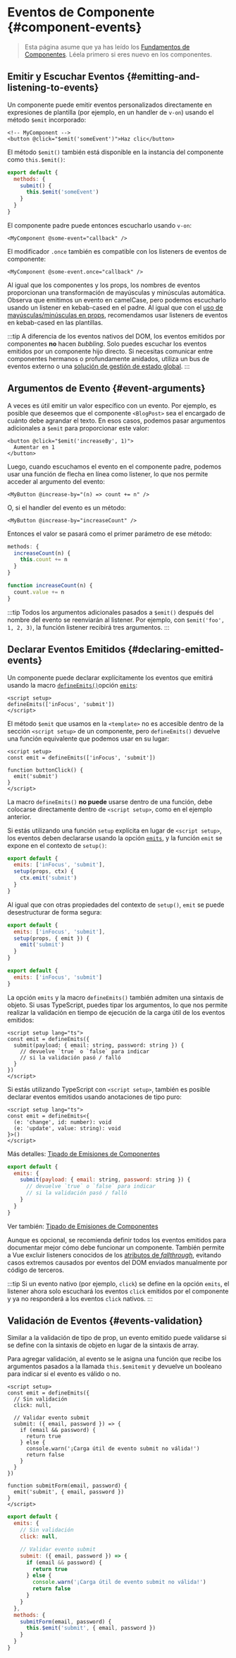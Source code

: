 <script setup>
import { onMounted } from 'vue'

if (typeof window !== 'undefined') {
  const hash = window.location.hash

  // The docs for v-model used to be part of this page. Attempt to redirect outdated links.
  if ([
    '#usage-with-v-model',
    '#v-model-arguments',
    '#multiple-v-model-bindings',
    '#handling-v-model-modifiers'
  ].includes(hash)) {
    onMounted(() => {
      window.location = './v-model.html' + hash
    })
  }
}
</script>

# Eventos de Componente {#component-events}

> Esta página asume que ya has leído los [Fundamentos de Componentes](/guide/essentials/component-basics). Léela primero si eres nuevo en los componentes.

<div class="options-api">
  <VueSchoolLink href="https://vueschool.io/lessons/defining-custom-events-emits" title="Lección gratuita de Vue.js sobre cómo definir eventos personalizados"/>
</div>

## Emitir y Escuchar Eventos {#emitting-and-listening-to-events}

Un componente puede emitir eventos personalizados directamente en expresiones de plantilla (por ejemplo, en un handler de `v-on`) usando el método `$emit` incorporado:

```vue-html
<!-- MyComponent -->
<button @click="$emit('someEvent')">Haz clic</button>
```

<div class="options-api">

El método `$emit()` también está disponible en la instancia del componente como `this.$emit()`:

```js
export default {
  methods: {
    submit() {
      this.$emit('someEvent')
    }
  }
}
```

</div>

El componente padre puede entonces escucharlo usando `v-on`:

```vue-html
<MyComponent @some-event="callback" />
```

El modificador `.once` también es compatible con los listeners de eventos de componente:

```vue-html
<MyComponent @some-event.once="callback" />
```

Al igual que los componentes y los props, los nombres de eventos proporcionan una transformación de mayúsculas y minúsculas automática. Observa que emitimos un evento en camelCase, pero podemos escucharlo usando un listener en kebab-cased en el padre. Al igual que con el [uso de mayúsculas/minúsculas en props](/guide/components/props#prop-name-casing), recomendamos usar listeners de eventos en kebab-cased en las plantillas.

:::tip
A diferencia de los eventos nativos del DOM, los eventos emitidos por componentes **no** hacen _bubbling_. Solo puedes escuchar los eventos emitidos por un componente hijo directo. Si necesitas comunicar entre componentes hermanos o profundamente anidados, utiliza un bus de eventos externo o una [solución de gestión de estado global](/guide/scaling-up/state-management).
:::

## Argumentos de Evento {#event-arguments}

A veces es útil emitir un valor específico con un evento. Por ejemplo, es posible que deseemos que el componente `<BlogPost>` sea el encargado de cuánto debe agrandar el texto. En esos casos, podemos pasar argumentos adicionales a `$emit` para proporcionar este valor:

```vue-html
<button @click="$emit('increaseBy', 1)">
  Aumentar en 1
</button>
```

Luego, cuando escuchamos el evento en el componente padre, podemos usar una función de flecha en línea como listener, lo que nos permite acceder al argumento del evento:

```vue-html
<MyButton @increase-by="(n) => count += n" />
```

O, si el handler del evento es un método:

```vue-html
<MyButton @increase-by="increaseCount" />
```

Entonces el valor se pasará como el primer parámetro de ese método:

<div class="options-api">

```js
methods: {
  increaseCount(n) {
    this.count += n
  }
}
```

</div>
<div class="composition-api">

```js
function increaseCount(n) {
  count.value += n
}
```

</div>

:::tip
Todos los argumentos adicionales pasados a `$emit()` después del nombre del evento se reenviarán al listener. Por ejemplo, con `$emit('foo', 1, 2, 3)`, la función listener recibirá tres argumentos.
:::

## Declarar Eventos Emitidos {#declaring-emitted-events}

Un componente puede declarar explícitamente los eventos que emitirá usando la <span class="composition-api">macro [`defineEmits()`](/api/sfc-script-setup#defineprops-defineemits)</span><span class="options-api">opción [`emits`](/api/options-state#emits)</span>:

<div class="composition-api">

```vue
<script setup>
defineEmits(['inFocus', 'submit'])
</script>
```

El método `$emit` que usamos en la `<template>` no es accesible dentro de la sección `<script setup>` de un componente, pero `defineEmits()` devuelve una función equivalente que podemos usar en su lugar:

```vue
<script setup>
const emit = defineEmits(['inFocus', 'submit'])

function buttonClick() {
  emit('submit')
}
</script>
```

La macro `defineEmits()` **no puede** usarse dentro de una función, debe colocarse directamente dentro de `<script setup>`, como en el ejemplo anterior.

Si estás utilizando una función `setup` explícita en lugar de `<script setup>`, los eventos deben declararse usando la opción [`emits`](/api/options-state#emits), y la función `emit` se expone en el contexto de `setup()`:

```js
export default {
  emits: ['inFocus', 'submit'],
  setup(props, ctx) {
    ctx.emit('submit')
  }
}
```

Al igual que con otras propiedades del contexto de `setup()`, `emit` se puede desestructurar de forma segura:

```js
export default {
  emits: ['inFocus', 'submit'],
  setup(props, { emit }) {
    emit('submit')
  }
}
```

</div>
<div class="options-api">

```js
export default {
  emits: ['inFocus', 'submit']
}
```

</div>

La opción `emits` y la macro `defineEmits()` también admiten una sintaxis de objeto. Si usas TypeScript, puedes tipar los argumentos, lo que nos permite realizar la validación en tiempo de ejecución de la carga útil de los eventos emitidos:

<div class="composition-api">

```vue
<script setup lang="ts">
const emit = defineEmits({
  submit(payload: { email: string, password: string }) {
    // devuelve `true` o `false` para indicar
    // si la validación pasó / falló
  }
})
</script>
```

Si estás utilizando TypeScript con `<script setup>`, también es posible declarar eventos emitidos usando anotaciones de tipo puro:

```vue
<script setup lang="ts">
const emit = defineEmits<{
  (e: 'change', id: number): void
  (e: 'update', value: string): void
}>()
</script>
```

Más detalles: [Tipado de Emisiones de Componentes](/guide/typescript/composition-api#typing-component-emits) <sup class="vt-badge ts" />

</div>
<div class="options-api">

```js
export default {
  emits: {
    submit(payload: { email: string, password: string }) {
      // devuelve `true` o `false` para indicar
      // si la validación pasó / falló
    }
  }
}
```

Ver también: [Tipado de Emisiones de Componentes](/guide/typescript/options-api#typing-component-emits) <sup class="vt-badge ts" />

</div>

Aunque es opcional, se recomienda definir todos los eventos emitidos para documentar mejor cómo debe funcionar un componente. También permite a Vue excluir listeners conocidos de los [atributos de _fallthrough_](/guide/components/attrs#v-on-listener-inheritance), evitando casos extremos causados por eventos del DOM enviados manualmente por código de terceros.

:::tip
Si un evento nativo (por ejemplo, `click`) se define en la opción `emits`, el listener ahora solo escuchará los eventos `click` emitidos por el componente y ya no responderá a los eventos `click` nativos.
:::

## Validación de Eventos {#events-validation}

Similar a la validación de tipo de prop, un evento emitido puede validarse si se define con la sintaxis de objeto en lugar de la sintaxis de array.

Para agregar validación, al evento se le asigna una función que recibe los argumentos pasados a la llamada <span class="options-api">`this.$emit`</span><span class="composition-api">`emit`</span> y devuelve un booleano para indicar si el evento es válido o no.

<div class="composition-api">

```vue
<script setup>
const emit = defineEmits({
  // Sin validación
  click: null,

  // Validar evento submit
  submit: ({ email, password }) => {
    if (email && password) {
      return true
    } else {
      console.warn('¡Carga útil de evento submit no válida!')
      return false
    }
  }
})

function submitForm(email, password) {
  emit('submit', { email, password })
}
</script>
```

</div>
<div class="options-api">

```js
export default {
  emits: {
    // Sin validación
    click: null,

    // Validar evento submit
    submit: ({ email, password }) => {
      if (email && password) {
        return true
      } else {
        console.warn('¡Carga útil de evento submit no válida!')
        return false
      }
    }
  },
  methods: {
    submitForm(email, password) {
      this.$emit('submit', { email, password })
    }
  }
}
```

</div>